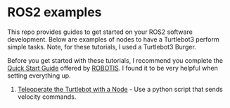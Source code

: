 # ROS2 examples

This repo provides guides to get started on your ROS2 software development. Below are examples of nodes to have a Turtlebot3 perform simple tasks. Note, for these tutorials, I used a Turtlebot3 Burger. 

Before you get started with these tutorials, I recommend you complete the [Quick Start Guide](https://emanual.robotis.com/docs/en/platform/turtlebot3/quick-start/) offered by [ROBOTIS](https://emanual.robotis.com/). I found it to be very helpful when setting everything up. 

1. [Teleoperate the Turtlebot with a Node](examples/teleoperate_tb3_with_node.md) - Use a python script that sends velocity commands.  
<!-- 2. [Filter Laser Scans](example_2.md) - Publish new scan ranges that are directly in front of Stretch.
3. [Mobile Base Collision Avoidance](example_3.md) - Stop Stretch from running into a wall.
4. [Give Stretch a Balloon](example_4.md) - Create a "balloon" marker that goes where ever Stretch goes.
5. [Print Joint States](example_5.md) - Print the joint states of Stretch.
6. [Store Effort Values](example_6.md) - Print, store, and plot the effort values of the Stretch robot. -->
